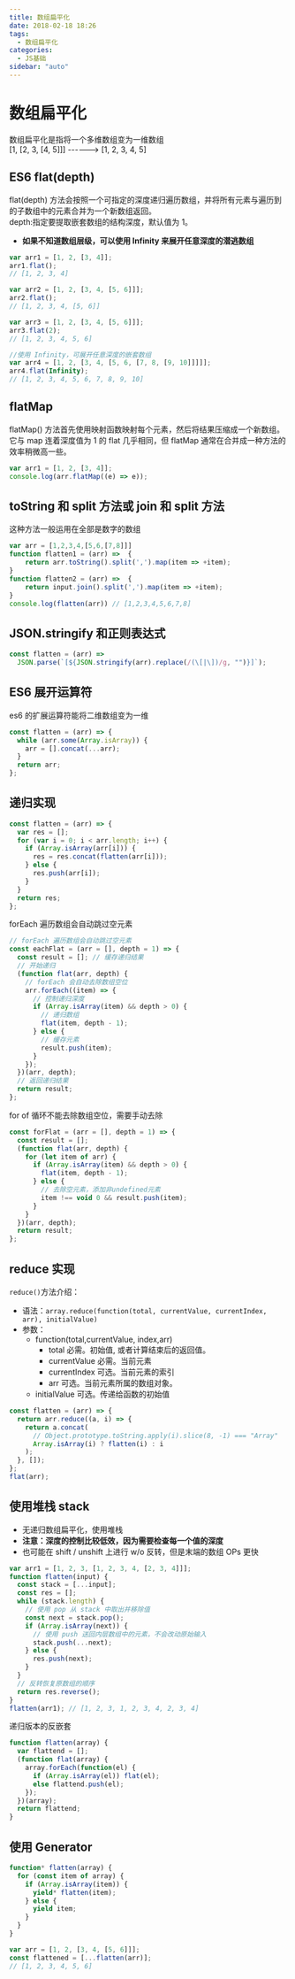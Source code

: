 ```yaml
---
title: 数组扁平化
date: 2018-02-18 18:26
tags:
  - 数组扁平化
categories:
  - JS基础
sidebar: "auto"
---
```


# 数组扁平化

数组扁平化是指将一个多维数组变为一维数组<br/>
[1, [2, 3, [4, 5]]] ------> [1, 2, 3, 4, 5]

## ES6 flat(depth)

flat(depth) 方法会按照一个可指定的深度递归遍历数组，并将所有元素与遍历到的子数组中的元素合并为一个新数组返回。
<br/>
depth:指定要提取嵌套数组的结构深度，默认值为 1。

- **如果不知道数组层级，可以使用 Infinity 来展开任意深度的潜逃数组**

```js
var arr1 = [1, 2, [3, 4]];
arr1.flat();
// [1, 2, 3, 4]

var arr2 = [1, 2, [3, 4, [5, 6]]];
arr2.flat();
// [1, 2, 3, 4, [5, 6]]

var arr3 = [1, 2, [3, 4, [5, 6]]];
arr3.flat(2);
// [1, 2, 3, 4, 5, 6]

//使用 Infinity，可展开任意深度的嵌套数组
var arr4 = [1, 2, [3, 4, [5, 6, [7, 8, [9, 10]]]]];
arr4.flat(Infinity);
// [1, 2, 3, 4, 5, 6, 7, 8, 9, 10]
```

## flatMap

flatMap() 方法首先使用映射函数映射每个元素，然后将结果压缩成一个新数组。它与 map 连着深度值为 1 的 flat 几乎相同，但 flatMap 通常在合并成一种方法的效率稍微高一些。

```js
var arr1 = [1, 2, [3, 4]];
console.log(arr.flatMap((e) => e));
```

## toString 和 split 方法或 join 和 split 方法

这种方法一般运用在全部是数字的数组

```js
var arr = [1,2,3,4,[5,6,[7,8]]]
function flatten1 = (arr) =>  {
    return arr.toString().split(',').map(item => +item);
}
function flatten2 = (arr) =>  {
    return input.join().split(',').map(item => +item);
}
console.log(flatten(arr)) // [1,2,3,4,5,6,7,8]

```

## JSON.stringify 和正则表达式

```js
const flatten = (arr) =>
  JSON.parse(`[${JSON.stringify(arr).replace(/(\[|\])/g, "")}]`);
```

## ES6 展开运算符

es6 的扩展运算符能将二维数组变为一维

```js
const flatten = (arr) => {
  while (arr.some(Array.isArray)) {
    arr = [].concat(...arr);
  }
  return arr;
};
```

## 递归实现

```js
const flatten = (arr) => {
  var res = [];
  for (var i = 0; i < arr.length; i++) {
    if (Array.isArray(arr[i])) {
      res = res.concat(flatten(arr[i]));
    } else {
      res.push(arr[i]);
    }
  }
  return res;
};
```

forEach 遍历数组会自动跳过空元素

```js
// forEach 遍历数组会自动跳过空元素
const eachFlat = (arr = [], depth = 1) => {
  const result = []; // 缓存递归结果
  // 开始递归
  (function flat(arr, depth) {
    // forEach 会自动去除数组空位
    arr.forEach((item) => {
      // 控制递归深度
      if (Array.isArray(item) && depth > 0) {
        // 递归数组
        flat(item, depth - 1);
      } else {
        // 缓存元素
        result.push(item);
      }
    });
  })(arr, depth);
  // 返回递归结果
  return result;
};
```

for of 循环不能去除数组空位，需要手动去除

```js
const forFlat = (arr = [], depth = 1) => {
  const result = [];
  (function flat(arr, depth) {
    for (let item of arr) {
      if (Array.isArray(item) && depth > 0) {
        flat(item, depth - 1);
      } else {
        // 去除空元素，添加非undefined元素
        item !== void 0 && result.push(item);
      }
    }
  })(arr, depth);
  return result;
};
```

## reduce 实现

`reduce()`方法介绍：

- 语法：`array.reduce(function(total, currentValue, currentIndex, arr), initialValue)`
- 参数：
  - function(total,currentValue, index,arr)
    - total 必需。初始值, 或者计算结束后的返回值。
    - currentValue 必需。当前元素
    - currentIndex 可选。当前元素的索引
    - arr 可选。当前元素所属的数组对象。
  - initialValue 可选。传递给函数的初始值

```js
const flatten = (arr) => {
  return arr.reduce((a, i) => {
    return a.concat(
      // Object.prototype.toString.apply(i).slice(8, -1) === "Array"
      Array.isArray(i) ? flatten(i) : i
    );
  }, []);
};
flat(arr);
```

## 使用堆栈 stack

- 无递归数组扁平化，使用堆栈
- **注意：深度的控制比较低效，因为需要检查每一个值的深度**
- 也可能在 shift / unshift 上进行 w/o 反转，但是末端的数组 OPs 更快

```js
var arr1 = [1, 2, 3, [1, 2, 3, 4, [2, 3, 4]]];
function flatten(input) {
  const stack = [...input];
  const res = [];
  while (stack.length) {
    // 使用 pop 从 stack 中取出并移除值
    const next = stack.pop();
    if (Array.isArray(next)) {
      // 使用 push 送回内层数组中的元素，不会改动原始输入
      stack.push(...next);
    } else {
      res.push(next);
    }
  }
  // 反转恢复原数组的顺序
  return res.reverse();
}
flatten(arr1); // [1, 2, 3, 1, 2, 3, 4, 2, 3, 4]
```

递归版本的反嵌套

```js
function flatten(array) {
  var flattend = [];
  (function flat(array) {
    array.forEach(function(el) {
      if (Array.isArray(el)) flat(el);
      else flattend.push(el);
    });
  })(array);
  return flattend;
}
```

## 使用 Generator

```js
function* flatten(array) {
  for (const item of array) {
    if (Array.isArray(item)) {
      yield* flatten(item);
    } else {
      yield item;
    }
  }
}

var arr = [1, 2, [3, 4, [5, 6]]];
const flattened = [...flatten(arr)];
// [1, 2, 3, 4, 5, 6]
```
